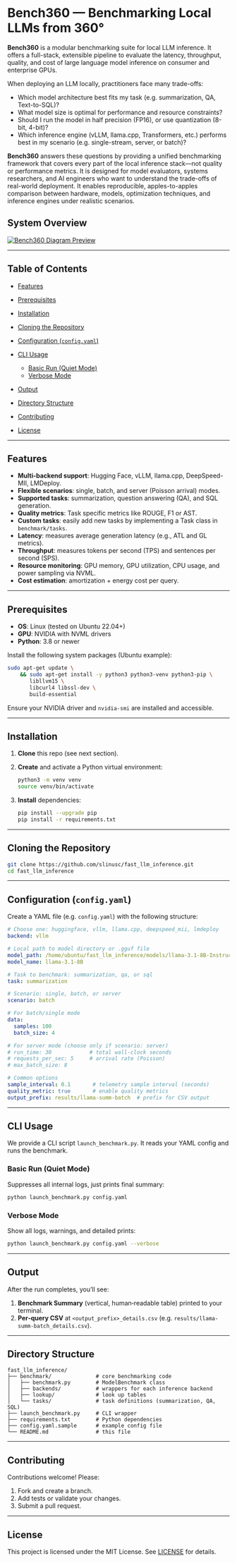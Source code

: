 # Bench360 — Benchmarking Local LLMs from 360°

**Bench360** is a modular benchmarking suite for local LLM inference. It offers a full-stack, extensible pipeline to evaluate the latency, throughput, quality, and cost of large language model inference on consumer and enterprise GPUs.

When deploying an LLM locally, practitioners face many trade-offs:

* Which model architecture best fits my task (e.g. summarization, QA, Text-to-SQL)?
* What model size is optimal for performance and resource constraints?
* Should I run the model in half precision (FP16), or use quantization (8-bit, 4-bit)?
* Which inference engine (vLLM, llama.cpp, Transformers, etc.) performs best in my scenario (e.g. single-stream, server, or batch)?

**Bench360** answers these questions by providing a unified benchmarking framework that covers every part of the local inference stack—not quality or performance metrics. It is designed for model evaluators, systems researchers, and AI engineers who want to understand the trade-offs of real-world deployment. It enables reproducible, apples-to-apples comparison between hardware, models, optimization techniques, and inference engines under realistic scenarios.

## System Overview

[![Bench360 Diagram Preview](benchmark/docs/overview-preview.png)](benchmark/docs/bench360-overview.pdf)

---

## Table of Contents

* [Features](#features)
* [Prerequisites](#prerequisites)
* [Installation](#installation)
* [Cloning the Repository](#cloning-the-repository)
* [Configuration (`config.yaml`)](#configuration-configyaml)
* [CLI Usage](#cli-usage)

  * [Basic Run (Quiet Mode)](#basic-run-quiet-mode)
  * [Verbose Mode](#verbose-mode)
* [Output](#output)
* [Directory Structure](#directory-structure)
* [Contributing](#contributing)
* [License](#license)

---

## Features

* **Multi-backend support**: Hugging Face, vLLM, llama.cpp, DeepSpeed-MII, LMDeploy.
* **Flexible scenarios**: single, batch, and server (Poisson arrival) modes.
* **Supported tasks**: summarization, question answering (QA), and SQL generation.
* **Quality metrics**: Task specific metrics like ROUGE, F1 or AST.
* **Custom tasks**: easily add new tasks by implementing a Task class in `benchmark/tasks`.
* **Latency**: measures average generation latency (e.g., ATL and GL metrics).
* **Throughput**: measures tokens per second (TPS) and sentences per second (SPS).
* **Resource monitoring**: GPU memory, GPU utilization, CPU usage, and power sampling via NVML.
* **Cost estimation**: amortization + energy cost per query.

---

## Prerequisites

* **OS**: Linux (tested on Ubuntu 22.04+)
* **GPU**: NVIDIA with NVML drivers
* **Python**: 3.8 or newer

Install the following system packages (Ubuntu example):

```bash
sudo apt-get update \
    && sudo apt-get install -y python3 python3-venv python3-pip \
       libllvm15 \
       libcurl4 libssl-dev \
       build-essential
```

Ensure your NVIDIA driver and `nvidia-smi` are installed and accessible.

---

## Installation

1. **Clone** this repo (see next section).
2. **Create** and activate a Python virtual environment:

   ```bash
   python3 -m venv venv
   source venv/bin/activate
   ```
3. **Install** dependencies:

   ```bash
   pip install --upgrade pip
   pip install -r requirements.txt
   ```
---

## Cloning the Repository

```bash
git clone https://github.com/slinusc/fast_llm_inference.git
cd fast_llm_inference
```

---

## Configuration (`config.yaml`)

Create a YAML file (e.g. `config.yaml`) with the following structure:

```yaml
# Choose one: huggingface, vllm, llama.cpp, deepspeed_mii, lmdeploy
backend: vllm

# Local path to model directory or .gguf file
model_path: /home/ubuntu/fast_llm_inference/models/llama-3.1-8B-Instruct
model_name: llama-3.1-8B

# Task to benchmark: summarization, qa, or sql
task: summarization

# Scenario: single, batch, or server
scenario: batch

# For batch/single mode
data:
  samples: 100
  batch_size: 4

# For server mode (choose only if scenario: server)
# run_time: 30            # total wall‑clock seconds
# requests_per_sec: 5     # arrival rate (Poisson)
# max_batch_size: 8

# Common options
sample_interval: 0.1       # telemetry sample interval (seconds)
quality_metric: true       # enable quality metrics
output_prefix: results/llama-summ-batch  # prefix for CSV output
```

---

## CLI Usage

We provide a CLI script `launch_benchmark.py`. It reads your YAML config and runs the benchmark.

### Basic Run (Quiet Mode)

Suppresses all internal logs, just prints final summary:

```bash
python launch_benchmark.py config.yaml
```

### Verbose Mode

Show all logs, warnings, and detailed prints:

```bash
python launch_benchmark.py config.yaml --verbose
```

---

## Output

After the run completes, you’ll see:

1. **Benchmark Summary** (vertical, human‑readable table) printed to your terminal.
2. **Per‑query CSV** at `<output_prefix>_details.csv` (e.g. `results/llama-summ-batch_details.csv`).

---

## Directory Structure

```
fast_llm_inference/
├── benchmark/              # core benchmarking code
│   ├── benchmark.py        # ModelBenchmark class
│   ├── backends/           # wrappers for each inference backend
│   ├── lookup/             # look up tables
│   └── tasks/              # task definitions (summarization, QA, SQL)
├── launch_benchmark.py     # CLI wrapper
├── requirements.txt        # Python dependencies
├── config.yaml.sample      # example config file
└── README.md               # this file
```

---

## Contributing

Contributions welcome! Please:

1. Fork and create a branch.
2. Add tests or validate your changes.
3. Submit a pull request.

---

## License

This project is licensed under the MIT License. See [LICENSE](LICENSE) for details.
